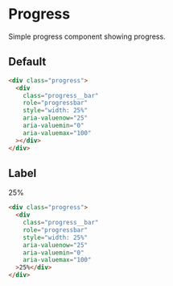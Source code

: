 # Progress <Badge text="stable"/>
Simple progress component showing progress.

## Default
<div class="p-3 border rounded-2 my-3">
  <div class="progress">
    <div
      class="progress__bar"
      role="progressbar"
      style="width: 25%"
      aria-valuenow="25"
      aria-valuemin="0"
      aria-valuemax="100"
    ></div>
  </div>
</div>

```html
<div class="progress">
  <div
    class="progress__bar"
    role="progressbar"
    style="width: 25%"
    aria-valuenow="25"
    aria-valuemin="0"
    aria-valuemax="100"
  ></div>
</div>
```

## Label
<div class="p-3 border rounded-2 my-3">
  <div class="progress">
    <div
      class="progress__bar"
      role="progressbar"
      style="width: 25%"
      aria-valuenow="25"
      aria-valuemin="0"
      aria-valuemax="100"
    >25%</div>
  </div>
</div>

```html
<div class="progress">
  <div
    class="progress__bar"
    role="progressbar"
    style="width: 25%"
    aria-valuenow="25"
    aria-valuemin="0"
    aria-valuemax="100"
  >25%</div>
</div>
```
